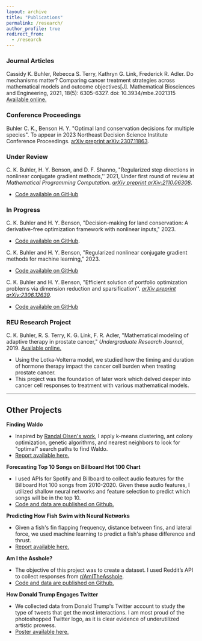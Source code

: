 ```yaml
---
layout: archive
title: "Publications"
permalink: /research/
author_profile: true
redirect_from:
  - /research
---
```



### Journal Articles

Cassidy K. Buhler, Rebecca S. Terry, Kathryn G. Link, Frederick R. Adler. Do mechanisms matter? Comparing cancer treatment strategies across mathematical models and outcome objectives[J]. Mathematical Biosciences and Engineering, 2021, 18(5): 6305-6327. doi: 10.3934/mbe.2021315
<a href="https://www.aimspress.com/article/doi/10.3934/mbe.2021315" target="_blank" rel="noopener noreferrer">Available online.</a>

### Conference Proceedings

Buhler C. K., Benson H. Y. "Optimal land conservation decisions for multiple species". 
To appear in 2023 Northeast Decision Science Institute Conference Proceedings. 
 <a href="https://arxiv.org/pdf/2307.11863.pdf" target="_blank"  rel="noopener noreferrer">arXiv preprint arXiv:2307.11863</a>.

### Under Review

C. K. Buhler, H. Y. Benson, and D. F. Shanno, "Regularized step directions in nonlinear conjugate gradient methods,'' 2021, Under first round of review at *Mathematical Programming Computation*. <a href="https://arxiv.org/abs/2110.06308" target="_blank" rel="noopener noreferrer">*arXiv preprint arXiv:2110.06308*</a>. 
- <a href="https://github.com/cassiebuhler/ConminCG" target="_blank" rel="noopener noreferrer">Code available on GitHub</a>


### In Progress

C. K. Buhler and H. Y. Benson, "Decision-making for land conservation: A derivative-free optimization framework with nonlinear inputs," 2023.
  - <a href="https://github.com/cassiebuhler/BBLand" target="_blank"  rel="noopener noreferrer">Code available on GitHub</a>.

C. K. Buhler and H. Y. Benson, "Regularized nonlinear conjugate gradient methods for machine learning," 2023.
  - <a href="https://github.com/cassiebuhler/ConminCG" target="_blank" rel="noopener noreferrer">Code available on GitHub</a>

C. K. Buhler and H. Y. Benson, "Efficient solution of portfolio optimization problems via dimension reduction and sparsification''.  <a href="https://arxiv.org/abs/2306.12639" target="_blank"  rel="noopener noreferrer">*arXiv preprint arXiv:2306.12639*</a>.
  - <a href="https://github.com/cassiebuhler/PODS" target="_blank"  rel="noopener noreferrer"> Code available on GitHub</a>

### REU Research Project
C. K. Buhler, R. S. Terry, K. G. Link, F. R. Adler, "Mathematical modeling of adaptive therapy in prostate cancer," *Undergraduate Research Journal*, 2019. <a href="https://our.utah.edu/undergraduate-research-journal/undergraduate-research-journal-2019/" target="_blank" rel="noopener noreferrer">Available online.</a>
- Using the Lotka-Volterra model, we studied how the timing and duration of hormone therapy impact the cancer cell burden when treating prostate cancer. 
- This project was the foundation of later work which delved deeper into cancer cell responses to treatment with various mathematical models.

---

## Other Projects


**Finding Waldo** 
- Inspired by <a href="http://www.randalolson.com/2015/02/03/heres-waldo-computing-the-optimal-search-strategy-for-finding-waldo/" target="_blank" rel="noopener noreferrer">Randal Olsen's work</a>, I apply k-means clustering, ant colony optimization, genetic algorithms, and nearest neighbors to look for "optimal" search paths to find Waldo. 
-  <a href="/files/FindingWaldo-Buhler.pdf" target="_blank" rel="noopener noreferrer">Report available here.</a>

**Forecasting Top 10 Songs on Billboard Hot 100 Chart**
- I used APIs for Spotify and Billboard to collect audio features for the Billboard Hot 100 songs from 2010-2020. Given these audio features, I utilized shallow neural networks and feature selection to predict which songs will be in the top 10.
- <a href="https://github.com/cassiebuhler/ForecastingBillboardHot100" target="_blank" rel="noopener noreferrer">Code and data are published on Github.</a>

**Predicting How Fish Swim with Neural Networks**
- Given a fish's fin flapping frequency, distance between fins, and lateral force, we used machine learning to predict a fish's phase difference and thrust. 
-  <a href="/files/FishSwim-BuhlerKadapa.pdf" target="_blank" rel="noopener noreferrer">Report available here.</a>

**Am I the Asshole?**
- The objective of this project was to create a dataset. I used Reddit’s API to collect responses from [r/AmITheAsshole](https://www.reddit.com/r/AmItheAsshole/). 
- <a href="https://github.com/cassiebuhler/AmITheAsshole-DataCollection" target="_blank" rel="noopener noreferrer">Code and data are published on Github.</a>

**How Donald Trump Engages Twitter**
- We collected data from Donald Trump's Twitter account to study the type of tweets that get the most interactions. I am most proud of the photoshopped Twitter logo, as it is clear evidence of underutilized artistic prowess. 
-  <a href="/files/HowDonaldTrumpEngagesTwitter.pdf" target="_blank" rel="noopener noreferrer">Poster available here.</a>



